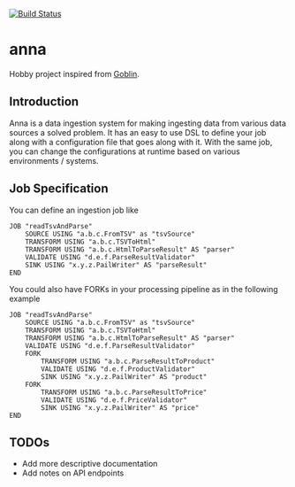[![Build Status](https://snap-ci.com/ashwanthkumar/anna/branch/master/build_image)](https://snap-ci.com/ashwanthkumar/anna/branch/master)

# anna
Hobby project inspired from [Goblin](https://github.com/linkedin/gobblin).

## Introduction
Anna is a data ingestion system for making ingesting data from various data sources a solved problem. It has an easy
to use DSL to define your job along with a configuration file that goes along with it. With the same job, you can
change the configurations at runtime based on various environments / systems.

## Job Specification
You can define an ingestion job like
```
JOB "readTsvAndParse"
    SOURCE USING "a.b.c.FromTSV" as "tsvSource"
    TRANSFORM USING "a.b.c.TSVToHtml"
    TRANSFORM USING "a.b.c.HtmlToParseResult" AS "parser"
    VALIDATE USING "d.e.f.ParseResultValidator"
    SINK USING "x.y.z.PailWriter" AS "parseResult"
END
```
You could also have FORKs in your processing pipeline as in the following example
```
JOB "readTsvAndParse"
    SOURCE USING "a.b.c.FromTSV" as "tsvSource"
    TRANSFORM USING "a.b.c.TSVToHtml"
    TRANSFORM USING "a.b.c.HtmlToParseResult" AS "parser"
    VALIDATE USING "d.e.f.ParseResultValidator"
    FORK
        TRANSFORM USING "a.b.c.ParseResultToProduct"
        VALIDATE USING "d.e.f.ProductValidator"
        SINK USING "x.y.z.PailWriter" AS "product"
    FORK
        TRANSFORM USING "a.b.c.ParseResultToPrice"
        VALIDATE USING "d.e.f.PriceValidator"
        SINK USING "x.y.z.PailWriter" AS "price"
END
```

## TODOs
- Add more descriptive documentation
- Add notes on API endpoints
